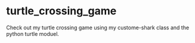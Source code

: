 # turtle_crossing_game

Check out my turtle crossing game using my custome-shark class and the python turtle moduel. 
